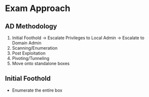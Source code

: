 # Exam Approach

## AD Methodology

1. Initial Foothold -> Escalate Privileges to Local Admin -> Escalate to Domain Admin
2. Scanning/Enumeration
3. Post Exploitation&#x20;
4. Pivoting/Tunneling
5. Move onto standalone boxes

## Initial Foothold

* Enumerate the entire box
